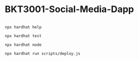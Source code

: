 # BKT3001-Social-Media-Dapp


```shell

npx hardhat help

npx hardhat test

npx hardhat node

npx hardhat run scripts/deploy.js
```

